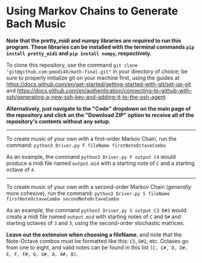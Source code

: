# Using Markov Chains to Generate Bach Music
**Note that the pretty_midi and numpy libraries are *required* to run this program. These libraries can be installed with the terminal commands `pip install pretty_midi` and `pip install numpy`, respectively.**

To clone this repository, use the command `git clone "git@github.com:pmodi40/math-final.git"` in your directory of choice; be sure to properly initialize git on your machine first, using the guides at https://docs.github.com/en/get-started/getting-started-with-git/set-up-git and https://docs.github.com/en/authentication/connecting-to-github-with-ssh/generating-a-new-ssh-key-and-adding-it-to-the-ssh-agent.

**Alternatively, just navigate to the "Code" dropdown on the main page of the repository and click on the "Download ZIP" option to receive all of the repository's contents without any setup.**

---

To create music of your own with a first-order Markov Chain, run the command:
`python3 Driver.py F fileName firstNoteOctaveCombo`

As an example, the command `python3 Driver.py F output C4` would produce a midi file named `output.mid` with a starting note of `C` and a starting octave of `4`.

---

To create music of your own with a second-order Markov Chain (*generally* more cohesive), run the command:
`python3 Driver.py S fileName firstNoteOctaveCombo secondNoteOctaveCombo`

As an example, the command `python3 Driver.py S output C3 D#3` would create a midi file named `output.mid` with starting notes of `C` and `D#` and starting octaves of `3` and `3`, using the second-order stochastic matrices.

**Leave out the extension when choosing a fileName**, and note that the Note-Octave combos must be formatted like this: `C5`, `D#2`, etc. Octaves go from one to eight, and valid notes can be found in this list `[C, C#, D, D#, E, F, F#, G, G#, A, A#, B]`.
